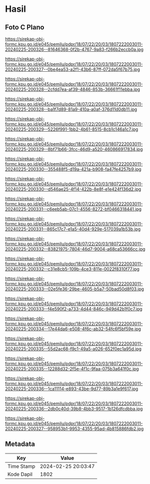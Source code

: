 # Hasil

## Foto C Plano

https://sirekap-obj-formc.kpu.go.id/e045/pemilu/pdpr/18/07/22/20/03/1807222003011-20240225-200326--81646368-0f2b-4767-9a83-f266b2eccb0a.jpg

https://sirekap-obj-formc.kpu.go.id/e045/pemilu/pdpr/18/07/22/20/03/1807222003011-20240225-200327--0be4ea53-a2f1-43b6-87ff-072da5f67b75.jpg

https://sirekap-obj-formc.kpu.go.id/e045/pemilu/pdpr/18/07/22/20/03/1807222003011-20240225-200328--2cfdd7ea-af39-4846-853b-36661f11ebba.jpg

https://sirekap-obj-formc.kpu.go.id/e045/pemilu/pdpr/18/07/22/20/03/1807222003011-20240225-200328--ba1f7d89-81a9-410a-a0af-376d11d0db11.jpg

https://sirekap-obj-formc.kpu.go.id/e045/pemilu/pdpr/18/07/22/20/03/1807222003011-20240225-200329--5226f991-1bb2-4b61-8515-8cb1c146a1c7.jpg

https://sirekap-obj-formc.kpu.go.id/e045/pemilu/pdpr/18/07/22/20/03/1807222003011-20240225-200329--8bf71b66-3fcc-46d9-a520-460866917834.jpg

https://sirekap-obj-formc.kpu.go.id/e045/pemilu/pdpr/18/07/22/20/03/1807222003011-20240225-200330--355488f5-d19a-421a-b908-fa47fe4257b9.jpg

https://sirekap-obj-formc.kpu.go.id/e045/pemilu/pdpr/18/07/22/20/03/1807222003011-20240225-200330--d546ae25-4f14-422b-8e8f-e1e424f136d2.jpg

https://sirekap-obj-formc.kpu.go.id/e045/pemilu/pdpr/18/07/22/20/03/1807222003011-20240225-200331--c6eeb5ab-07c1-4556-8272-bf0466318441.jpg

https://sirekap-obj-formc.kpu.go.id/e045/pemilu/pdpr/18/07/22/20/03/1807222003011-20240225-200331--865c17c7-e1a5-40d4-929e-517039a1b53b.jpg

https://sirekap-obj-formc.kpu.go.id/e045/pemilu/pdpr/18/07/22/20/03/1807222003011-20240225-200332--83821975-7804-46d7-9004-a68ca53666cc.jpg

https://sirekap-obj-formc.kpu.go.id/e045/pemilu/pdpr/18/07/22/20/03/1807222003011-20240225-200332--c31e8cb5-109b-4ce3-811e-0022f8310f77.jpg

https://sirekap-obj-formc.kpu.go.id/e045/pemilu/pdpr/18/07/22/20/03/1807222003011-20240225-200333--02e5fe36-29be-4605-b5a7-50bad50d8f03.jpg

https://sirekap-obj-formc.kpu.go.id/e045/pemilu/pdpr/18/07/22/20/03/1807222003011-20240225-200333--f4e590f2-a733-4d44-846c-949d42b1f0c7.jpg

https://sirekap-obj-formc.kpu.go.id/e045/pemilu/pdpr/18/07/22/20/03/1807222003011-20240225-200334--17e44da6-e508-4f6c-ab32-54fc6f5bf59e.jpg

https://sirekap-obj-formc.kpu.go.id/e045/pemilu/pdpr/18/07/22/20/03/1807222003011-20240225-200335--55d2ac68-f9c1-49a5-a026-652f0ec1a95d.jpg

https://sirekap-obj-formc.kpu.go.id/e045/pemilu/pdpr/18/07/22/20/03/1807222003011-20240225-200335--12288d32-2f5e-4f1c-9faa-075b3a641f0c.jpg

https://sirekap-obj-formc.kpu.go.id/e045/pemilu/pdpr/18/07/22/20/03/1807222003011-20240225-200336--1ca11114-e893-43be-9d77-89b3a1e9f617.jpg

https://sirekap-obj-formc.kpu.go.id/e045/pemilu/pdpr/18/07/22/20/03/1807222003011-20240225-200336--2db0c40d-39b8-4bb3-9517-1b126dfcdbba.jpg

https://sirekap-obj-formc.kpu.go.id/e045/pemilu/pdpr/18/07/22/20/03/1807222003011-20240225-200327--958953b1-9953-4355-95ad-4b815886fdb2.jpg


## Metadata

| Key        | Value               |
| ---------- | ------------------- |
| Time Stamp | 2024-02-25 20:03:47 |
| Kode Dapil | 1802                |



